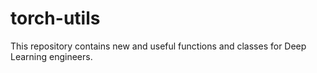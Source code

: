# torch-utils
This repository contains new and useful functions and classes for Deep Learning engineers.

